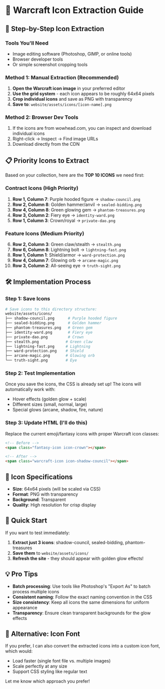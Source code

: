# 🎨 Warcraft Icon Extraction Guide

## 🎯 **Step-by-Step Icon Extraction**

### **Tools You'll Need**
- Image editing software (Photoshop, GIMP, or online tools)
- Browser developer tools
- Or simple screenshot cropping tools

### **Method 1: Manual Extraction** (Recommended)
1. **Open the Warcraft icon image** in your preferred editor
2. **Use the grid system** - each icon appears to be roughly 64x64 pixels
3. **Crop individual icons** and save as PNG with transparency
4. **Save to**: `website/assets/icons/[icon-name].png`

### **Method 2: Browser Dev Tools**
1. If the icons are from wowhead.com, you can inspect and download individual icons
2. Right-click → Inspect → Find image URLs
3. Download directly from the CDN

## 📋 **Priority Icons to Extract**

Based on your collection, here are the **TOP 10 ICONS** we need first:

### **Contract Icons** (High Priority)
1. **Row 1, Column 7**: Purple hooded figure → `shadow-council.png`
2. **Row 2, Column 8**: Golden hammer/anvil → `sealed-bidding.png` 
3. **Row 4, Column 8**: Green glowing gem → `phantom-treasures.png`
4. **Row 3, Column 2**: Fiery eye → `identity-ward.png`
5. **Row 1, Column 3**: Crown/royal → `private-dao.png`

### **Feature Icons** (Medium Priority)
6. **Row 2, Column 3**: Green claw/stealth → `stealth.png`
7. **Row 6, Column 8**: Lightning bolt → `lightning-fast.png`
8. **Row 1, Column 1**: Shield/armor → `ward-protection.png`
9. **Row 4, Column 7**: Glowing orb → `arcane-magic.png`
10. **Row 3, Column 2**: All-seeing eye → `truth-sight.png`

## 🛠️ **Implementation Process**

### **Step 1: Save Icons**
```bash
# Save icons to this directory structure:
website/assets/icons/
├── shadow-council.png      # Purple hooded figure
├── sealed-bidding.png      # Golden hammer
├── phantom-treasures.png   # Green gem
├── identity-ward.png       # Fiery eye
├── private-dao.png         # Crown
├── stealth.png            # Green claw
├── lightning-fast.png     # Lightning
├── ward-protection.png    # Shield
├── arcane-magic.png       # Glowing orb
└── truth-sight.png        # Eye
```

### **Step 2: Test Implementation**
Once you save the icons, the CSS is already set up! The icons will automatically work with:
- Hover effects (golden glow + scale)
- Different sizes (small, normal, large)
- Special glows (arcane, shadow, fire, nature)

### **Step 3: Update HTML** (I'll do this)
Replace the current emoji/fantasy icons with proper Warcraft icon classes:
```html
<!-- Before -->
<span class="fantasy-icon icon-crown"></span>

<!-- After -->
<span class="warcraft-icon icon-shadow-council"></span>
```

## 🎨 **Icon Specifications**

- **Size**: 64x64 pixels (will be scaled via CSS)
- **Format**: PNG with transparency
- **Background**: Transparent
- **Quality**: High resolution for crisp display

## 🚀 **Quick Start**

If you want to test immediately:
1. **Extract just 3 icons**: shadow-council, sealed-bidding, phantom-treasures
2. **Save them** to `website/assets/icons/`
3. **Refresh the site** - they should appear with golden glow effects!

## 💡 **Pro Tips**

- **Batch processing**: Use tools like Photoshop's "Export As" to batch process multiple icons
- **Consistent naming**: Follow the exact naming convention in the CSS
- **Size consistency**: Keep all icons the same dimensions for uniform appearance
- **Transparency**: Ensure clean transparent backgrounds for the glow effects

## 🔄 **Alternative: Icon Font**

If you prefer, I can also convert the extracted icons into a custom icon font, which would:
- Load faster (single font file vs. multiple images)
- Scale perfectly at any size
- Support CSS styling like regular text

Let me know which approach you prefer!
